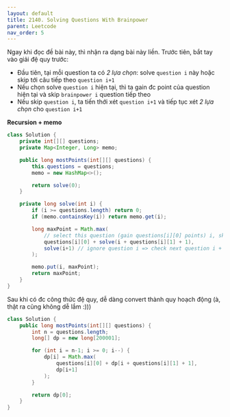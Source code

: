 ```yaml
---
layout: default
title: 2140. Solving Questions With Brainpower
parent: Leetcode
nav_order: 5
---
```


Ngay khi đọc đề bài này, thì nhận ra dạng bài này liền.
Trước tiên, bắt tay vào giải đệ quy trước:
- Đầu tiên, tại mỗi question ta có *2 lựa chọn*: solve `question i` này hoặc skip tới câu tiếp theo `question i+1`
- Nếu chọn solve `question i` hiện tại, thì ta gain đc point của question hiện tại và skip `brainpower i` question tiếp theo
- Nếu skip `question i`, ta tiến thới xét  `question i+1` và tiếp tục xét *2 lựa chọn* cho  `question i+1`

**Recursion + memo**
```java
class Solution {
    private int[][] questions;
    private Map<Integer, Long> memo;

    public long mostPoints(int[][] questions) {
        this.questions = questions;
        memo = new HashMap<>();

        return solve(0);
    }

    private long solve(int i) {
        if (i >= questions.length) return 0;
        if (memo.containsKey(i)) return memo.get(i);

        long maxPoint = Math.max(
            // select this question (gain questions[i][0] points) i, skip brainpower i question
            questions[i][0] + solve(i + questions[i][1] + 1),
            solve(i+1) // ignore question i => check next question i + 1
        );

        memo.put(i, maxPoint);
        return maxPoint;
    }
}
```

Sau khi có đc công thức đệ quy, dễ dàng convert thành quy hoạch động (à, thật ra cũng không dễ lắm :)))
```java
class Solution {
    public long mostPoints(int[][] questions) {
        int n = questions.length;
        long[] dp = new long[200001];

        for (int i = n-1; i >= 0; i--) {
            dp[i] = Math.max(
                questions[i][0] + dp[i + questions[i][1] + 1],
                dp[i+1]
            );
        }

        return dp[0];
    }
}
```

